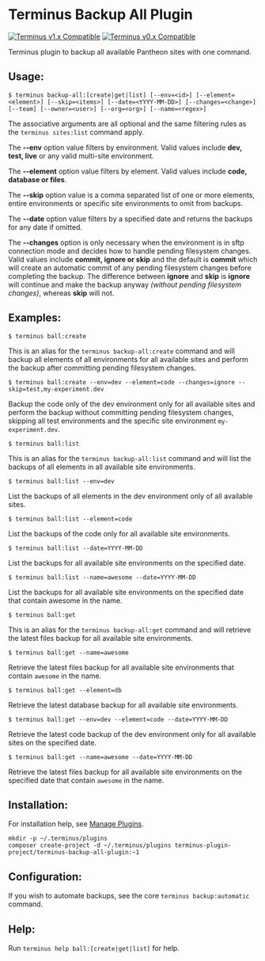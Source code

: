 # Terminus Backup All Plugin

[![Terminus v1.x Compatible](https://img.shields.io/badge/terminus-v1.x-green.svg)](https://github.com/terminus-plugin-project/terminus-backup-all-plugin/tree/1.x)
[![Terminus v0.x Compatible](https://img.shields.io/badge/terminus-v0.x-green.svg)](https://github.com/terminus-plugin-project/terminus-backup-all-plugin/tree/0.x)

Terminus plugin to backup all available Pantheon sites with one command.

## Usage:
```
$ terminus backup-all:[create|get|list] [--env=<id>] [--element=<element>] [--skip=<items>] [--date=<YYYY-MM-DD>] [--changes=<change>] [--team] [--owner=<user>] [--org=<org>] [--name=<regex>]
```
The associative arguments are all optional and the same filtering rules as the `terminus sites:list` command apply.

The **--env** option value filters by environment.  Valid values include **dev, test, live** or any valid multi-site environment.

The **--element** option value filters by element.  Valid values include **code, database or files**.

The **--skip** option value is a comma separated list of one or more elements, entire environments or specific site environments to omit from backups.

The **--date** option value filters by a specified date and returns the backups for any date if omitted.

The **--changes** option is only necessary when the environment is in sftp connection mode and decides how to handle pending filesystem changes.  Valid values include **commit, ignore or skip** and the default is **commit** which will create an automatic commit of any pending filesystem changes before completing the backup.  The difference between **ignore** and **skip** is **ignore** will continue and make the backup anyway *(without pending filesystem changes)*, whereas **skip** will not.

## Examples:
```
$ terminus ball:create
```
This is an alias for the `terminus backup-all:create` command and will backup all elements of all environments for all available sites and perform the backup after committing pending filesystem changes.
```
$ terminus ball:create --env=dev --element=code --changes=ignore --skip=test,my-experiment.dev
```
Backup the code only of the dev environment only for all available sites and perform the backup without committing pending filesystem changes, skipping all test environments and the specific site environment `my-experiment.dev`.
```
$ terminus ball:list
```
This is an alias for the `terminus backup-all:list` command and will list the backups of all elements in all available site environments.
```
$ terminus ball:list --env=dev
```
List the backups of all elements in the dev environment only of all available sites.
```
$ terminus ball:list --element=code
```
List the backups of the code only for all available site environments.
```
$ terminus ball:list --date=YYYY-MM-DD
```
List the backups for all available site environments on the specified date.
```
$ terminus ball:list --name=awesome --date=YYYY-MM-DD
```
List the backups for all available site environments on the specified date that contain awesome in the name.
```
$ terminus ball:get
```
This is an alias for the `terminus backup-all:get` command and will retrieve the latest files backup for all available site environments.
```
$ terminus ball:get --name=awesome
```
Retrieve the latest files backup for all available site environments that contain `awesome` in the name.
```
$ terminus ball:get --element=db
```
Retrieve the latest database backup for all available site environments.
```
$ terminus ball:get --env=dev --element=code --date=YYYY-MM-DD
```
Retrieve the latest code backup of the dev environment only for all available sites on the specified date.
```
$ terminus ball:get --name=awesome --date=YYYY-MM-DD
```
Retrieve the latest files backup for all available site environments on the specified date that contain `awesome` in the name.

## Installation:
For installation help, see [Manage Plugins](https://pantheon.io/docs/terminus/plugins/).

```
mkdir -p ~/.terminus/plugins
composer create-project -d ~/.terminus/plugins terminus-plugin-project/terminus-backup-all-plugin:~1
```

## Configuration:

If you wish to automate backups, see the core `terminus backup:automatic` command.

## Help:
Run `terminus help ball:[create|get|list]` for help.
